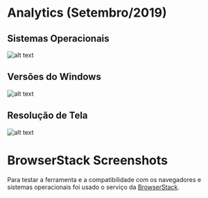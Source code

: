 # Analytics (Setembro/2019)

## Sistemas Operacionais

![alt text](https://raw.githubusercontent.com/dirceup/vitrine-design-responsivo/master/BrowserStack/Sistema_Operacional-Setembro/2019.png)

## Versões do Windows

![alt text](https://raw.githubusercontent.com/dirceup/vitrine-design-responsivo/master/BrowserStack/Versões_do_Windows-Setembro/2019.png)

## Resolução de Tela

![alt text](https://raw.githubusercontent.com/dirceup/vitrine-design-responsivo/master/BrowserStack/Resolução_de_Tela-Setembro/2019.png)

# BrowserStack Screenshots

Para testar a ferramenta e a compatibilidade com os navegadores e sistemas operacionais foi usado o serviço da [BrowserStack](https://www.browserstack.com).